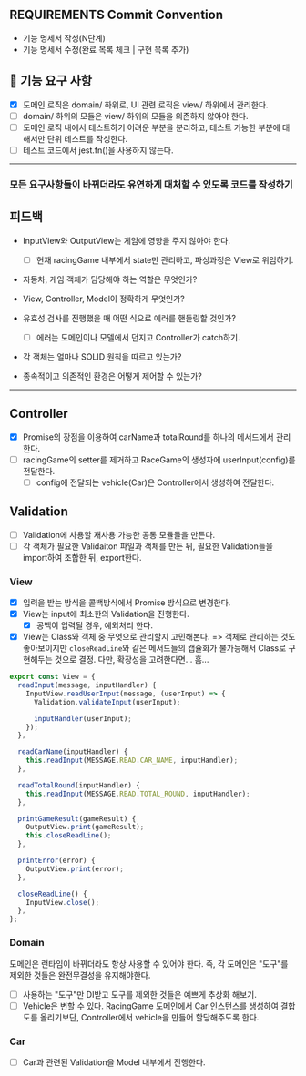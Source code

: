 ## REQUIREMENTS Commit Convention

- 기능 명세서 작성(N단계)
- 기능 명세서 수정(완료 목록 체크 | 구현 목록 추가)

## 🎯 기능 요구 사항

- [x] 도메인 로직은 domain/ 하위로, UI 관련 로직은 view/ 하위에서 관리한다.
- [ ] domain/ 하위의 모듈은 view/ 하위의 모듈을 의존하지 않아야 한다.
- [ ] 도메인 로직 내에서 테스트하기 어려운 부분을 분리하고, 테스트 가능한 부분에 대해서만 단위 테스트를 작성한다.
- [ ] 테스트 코드에서 jest.fn()을 사용하지 않는다.

---

### 모든 요구사항들이 바뀌더라도 유연하게 대처할 수 있도록 코드를 작성하기

## 피드백

- InputView와 OutputView는 게임에 영향을 주지 않아야 한다.

  - [ ] 현재 racingGame 내부에서 state만 관리하고, 파싱과정은 View로 위임하기.

- 자동차, 게임 객체가 담당해야 하는 역할은 무엇인가?

- View, Controller, Model이 정확하게 무엇인가?

- 유효성 검사를 진행했을 때 어떤 식으로 에러를 핸들링할 것인가?

  - [ ] 에러는 도메인이나 모델에서 던지고 Controller가 catch하기.

- 각 객체는 얼마나 SOLID 원칙을 따르고 있는가?

- 종속적이고 의존적인 환경은 어떻게 제어할 수 있는가?

---

## Controller

- [x] Promise의 장점을 이용하여 carName과 totalRound를 하나의 메서드에서 관리한다.
- [ ] racingGame의 setter를 제거하고 RaceGame의 생성자에 userInput(config)를 전달한다.
  - [ ] config에 전달되는 vehicle(Car)은 Controller에서 생성하여 전달한다.

## Validation

- [ ] Validation에 사용할 재사용 가능한 공통 모듈들을 만든다.
- [ ] 각 객체가 필요한 Validaiton 파일과 객체를 만든 뒤, 필요한 Validation들을 import하여 조합한 뒤, export한다.

### View

- [x] 입력을 받는 방식을 콜백방식에서 Promise 방식으로 변경한다.
- [x] View는 input에 최소한의 Validation을 진행한다.
  - [x] 공백이 입력될 경우, 예외처리 한다.
- [x] View는 Class와 객체 중 무엇으로 관리할지 고민해본다.
      => 객체로 관리하는 것도 좋아보이지만 `closeReadLine`와 같은 메서드들의 캡슐화가 불가능해서 Class로 구현해두는 것으로 결정.
      다만, 확장성을 고려한다면... 흠...

```js
export const View = {
  readInput(message, inputHandler) {
    InputView.readUserInput(message, (userInput) => {
      Validation.validateInput(userInput);

      inputHandler(userInput);
    });
  },

  readCarName(inputHandler) {
    this.readInput(MESSAGE.READ.CAR_NAME, inputHandler);
  },

  readTotalRound(inputHandler) {
    this.readInput(MESSAGE.READ.TOTAL_ROUND, inputHandler);
  },

  printGameResult(gameResult) {
    OutputView.print(gameResult);
    this.closeReadLine();
  },

  printError(error) {
    OutputView.print(error);
  },

  closeReadLine() {
    InputView.close();
  },
};
```

### Domain

도메인은 런타임이 바뀌더라도 항상 사용할 수 있어야 한다. 즉, 각 도메인은 "도구"를 제외한 것들은 완전무결성을 유지해야한다.

- [ ] 사용하는 "도구"만 DI받고 도구를 제외한 것들은 예쁘게 추상화 해보기.
- [ ] Vehicle은 변할 수 있다. RacingGame 도메인에서 Car 인스턴스를 생성하여 결합도를 올리기보단, Controller에서 vehicle을 만들어 할당해주도록 한다.

### Car

- [ ] Car과 관련된 Validation을 Model 내부에서 진행한다.
